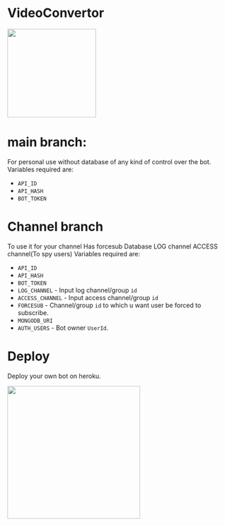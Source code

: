 # VideoConvertor

<p><a href="https://heroku.com/deploy"> <img src="https://img.shields.io/badge/Telegram-Join%20Telegram%20Group-royalpurple?style=for-the-badge&logo=telegram" width="200""/></a></p>

# main branch:
For personal use without database of any kind of control over the bot.
Variables required are:
* `API_ID`
* `API_HASH`
* `BOT_TOKEN`

# Channel branch
To use it for your channel
Has forcesub
Database
LOG channel 
ACCESS channel(To spy users)
Variables required are:
* `API_ID`
* `API_HASH`
* `BOT_TOKEN`
* `LOG_CHANNEL` - Input log channel/group `id`
* `ACCESS_CHANNEL` - Input access channel/group `id`
* `FORCESUB` - Channel/group `id` to which u want user be forced to subscribe.
* `MONGODB_URI`
* `AUTH_USERS` - Bot owner `UserId`.

# Deploy

Deploy your own bot on heroku.

<p><a href="https://heroku.com/deploy"> <img src="https://img.shields.io/badge/Deploy%20To%20Heroku-black?style=for-the-badge&logo=heroku" width="300""/></a></p>
